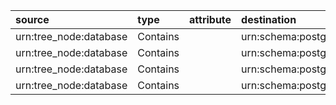 | source                 | type     | attribute   | destination                           |
|:-----------------------|:---------|:------------|:--------------------------------------|
| urn:tree_node:database | Contains |             | urn:schema:postgres:pg:airflow:dds    |
| urn:tree_node:database | Contains |             | urn:schema:postgres:pg:airflow:mart   |
| urn:tree_node:database | Contains |             | urn:schema:postgres:pg:airflow:public |
| urn:tree_node:database | Contains |             | urn:schema:postgres:pg:airflow:tuning |